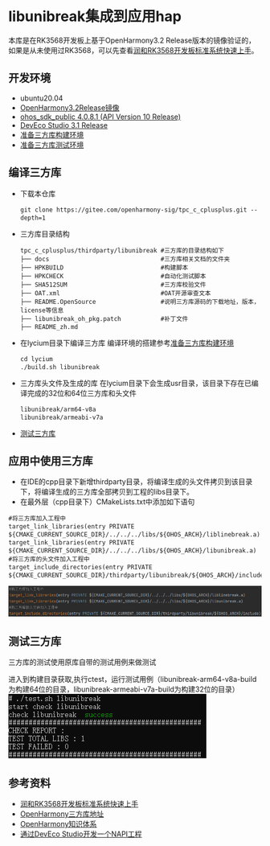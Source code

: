 # libunibreak集成到应用hap
本库是在RK3568开发板上基于OpenHarmony3.2 Release版本的镜像验证的，如果是从未使用过RK3568，可以先查看[润和RK3568开发板标准系统快速上手](https://gitee.com/openharmony-sig/knowledge_demo_temp/tree/master/docs/rk3568_helloworld)。

## 开发环境

- ubuntu20.04
- [OpenHarmony3.2Release镜像](https://gitee.com/link?target=https%3A%2F%2Frepo.huaweicloud.com%2Fopenharmony%2Fos%2F3.2-Release%2Fdayu200_standard_arm32.tar.gz)
- [ohos_sdk_public 4.0.8.1 (API Version 10 Release)](https://gitee.com/link?target=http%3A%2F%2Fdownload.ci.openharmony.cn%2Fversion%2FMaster_Version%2FOpenHarmony_4.0.8.1%2F20230608_091058%2Fversion-Master_Version-OpenHarmony_4.0.8.1-20230608_091058-ohos-sdk-public.tar.gz)
- [DevEco Studio 3.1 Release](https://gitee.com/link?target=https%3A%2F%2Fcontentcenter-vali-drcn.dbankcdn.cn%2Fpvt_2%2FDeveloperAlliance_package_901_9%2F81%2Fv3%2FtgRUB84wR72nTfE8Ir_xMw%2Fdevecostudio-windows-3.1.0.501.zip%3FHW-CC-KV%3DV1%26HW-CC-Date%3D20230621T074329Z%26HW-CC-Expire%3D315360000%26HW-CC-Sign%3D22F6787DF6093ECB4D4E08F9379B114280E1F65DA710599E48EA38CB24F3DBF2)
- [准备三方库构建环境](../../../lycium/README.md#1编译环境准备)
- [准备三方库测试环境](../../../lycium/README.md#3ci环境准备)
## 编译三方库
- 下载本仓库
  ```
  git clone https://gitee.com/openharmony-sig/tpc_c_cplusplus.git --depth=1
  ```
- 三方库目录结构
  ```
  tpc_c_cplusplus/thirdparty/libunibreak #三方库的目录结构如下
  ├── docs                               #三方库相关文档的文件夹
  ├── HPKBUILD                           #构建脚本
  ├── HPKCHECK                           #自动化测试脚本
  ├── SHA512SUM                          #三方库校验文件
  ├── OAT.xml                            #OAT开源审查文本
  ├── README.OpenSource                  #说明三方库源码的下载地址，版本，license等信息
  ├── libunibreak_oh_pkg.patch           #补丁文件
  ├── README_zh.md   
  ```
  
- 在lycium目录下编译三方库
  编译环境的搭建参考[准备三方库构建环境](../../../lycium/README.md#1编译环境准备)
  ```
  cd lycium
  ./build.sh libunibreak
  ```
- 三方库头文件及生成的库
  在lycium目录下会生成usr目录，该目录下存在已编译完成的32位和64位三方库和头文件
  ```
  libunibreak/arm64-v8a
  libunibreak/armeabi-v7a
  ```

- [测试三方库](#测试三方库)

## 应用中使用三方库

- 在IDE的cpp目录下新增thirdparty目录，将编译生成的头文件拷贝到该目录下，将编译生成的三方库全部拷贝到工程的libs目录下。
- 在最外层（cpp目录下）CMakeLists.txt中添加如下语句
  
```
#将三方库加入工程中
target_link_libraries(entry PRIVATE ${CMAKE_CURRENT_SOURCE_DIR}/../../../libs/${OHOS_ARCH}/liblinebreak.a)
target_link_libraries(entry PRIVATE ${CMAKE_CURRENT_SOURCE_DIR}/../../../libs/${OHOS_ARCH}/libunibreak.a)
#将三方库的头文件加入工程中
target_include_directories(entry PRIVATE ${CMAKE_CURRENT_SOURCE_DIR}/thirdparty/libunibreak/${OHOS_ARCH}/include)
```
  ![thirdparty_usage](pic/usage.PNG)
## 测试三方库
三方库的测试使用原库自带的测试用例来做测试

进入到构建目录获取,执行ctest，运行测试用例（libunibreak-arm64-v8a-build为构建64位的目录，libunibreak-armeabi-v7a-build为构建32位的目录）
&nbsp;![thirdparty_test_result](pic/test_result.PNG)


## 参考资料
- [润和RK3568开发板标准系统快速上手](https://gitee.com/openharmony-sig/knowledge_demo_temp/tree/master/docs/rk3568_helloworld)
- [OpenHarmony三方库地址](https://gitee.com/openharmony-tpc)
- [OpenHarmony知识体系](https://gitee.com/openharmony-sig/knowledge)
- [通过DevEco Studio开发一个NAPI工程](https://gitee.com/openharmony-sig/knowledge_demo_temp/blob/master/docs/napi_study/docs/hello_napi.md)
